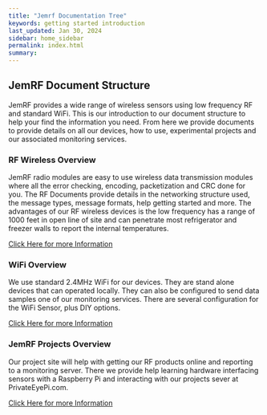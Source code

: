 ```yaml
---
title: "Jemrf Documentation Tree"
keywords: getting started introduction
last_updated: Jan 30, 2024
sidebar: home_sidebar
permalink: index.html
summary:
---
```


## JemRF Document Structure
JemRF provides a wide range of wireless sensors using low frequency RF and standard WiFi.
This is our introduction to our document structure to help your find the information you need.
From here we provide documents to provide details on all our devices, how to use, experimental projects and our associated monitoring
services.

### RF Wireless Overview
JemRF radio modules are easy to use wireless data transmission modules where all the error checking,
  encoding, packetization and CRC done for you. The RF Documents provide details in the networking
  structure used, the message types, message formats, help getting started and more. The advantages
  of our RF wireless devices is the low frequency has a range of 1000 feet in open line of site and
 can penetrate most refrigerator and freezer walls to report the internal temperatures.

  [Click Here for more Information](rfintroduction.html)

### WiFi Overview
We use standard 2.4MHz WiFi for our devices. They are stand alone devices that can operated locally.
They can also be configured to send data samples one of our monitoring services.
There are several configuration for the WiFi Sensor, plus DIY options.

[Click Here for more Information](wifi_intro.html)

### JemRF Projects Overview
Our project site will help with getting our RF products online and reporting to a monitoring server.
There we provide help learning hardware interfacing sensors with a Raspberry Pi and interacting with
our projects sever at PrivateEyePi.com.

[Click Here for more Information](https://projects.privateeyepi.com)



